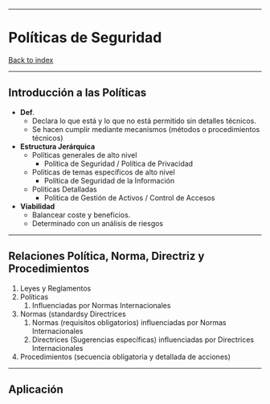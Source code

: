
---
# Políticas de Seguridad

[Back to index](../CS/OS/README.md)

---

## Introducción a las Políticas
- **Def**.
	- Declara lo que está y lo que no está permitido sin detalles técnicos.
	- Se hacen cumplir mediante mecanismos (métodos o procedimientos técnicos)
- **Estructura Jerárquica**
	- Políticas generales de alto nivel
		- Política de Seguridad / Política de Privacidad
	- Políticas de temas específicos de alto nivel
		- Política de Seguridad de la Información
	- Políticas Detalladas
		- Política de Gestión de Activos / Control de Accesos
- **Viabilidad**
	- Balancear coste y beneficios.
	- Determinado con un análisis de riesgos
---
## Relaciones Política, Norma, Directriz y Procedimientos 
1. Leyes y Reglamentos
2. Políticas
	1. Influenciadas por Normas Internacionales
3. Normas (standardsy Directrices
	1. Normas (requisitos obligatorios) influenciadas por Normas Internacionales
	2. Directrices (Sugerencias específicas) influenciadas por Directrices Internacionales
4. Procedimientos (secuencia obligatoria y detallada de acciones)
---
## Aplicación
